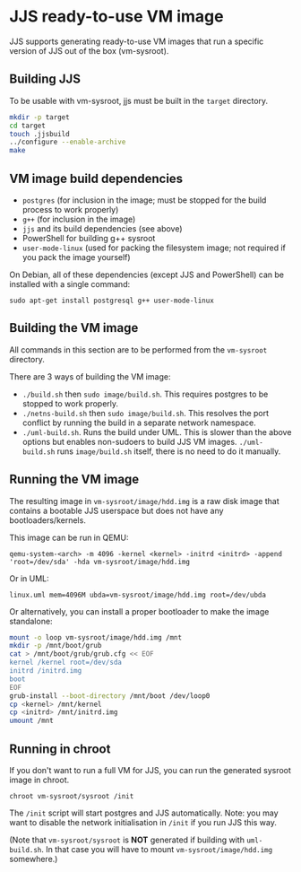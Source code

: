 # JJS ready-to-use VM image

JJS supports generating ready-to-use VM images that run a specific version of JJS out of the box (vm-sysroot).

## Building JJS

To be usable with vm-sysroot, jjs must be built in the `target` directory.

```bash
mkdir -p target
cd target
touch .jjsbuild
../configure --enable-archive
make
```

## VM image build dependencies
* `postgres` (for inclusion in the image; must be stopped for the build process to work properly)
* `g++` (for inclusion in the image)
* `jjs` and its build dependencies (see above)
* PowerShell for building g++ sysroot
* `user-mode-linux` (used for packing the filesystem image; not required if you pack the image yourself)

On Debian, all of these dependencies (except JJS and PowerShell) can be installed with a single command:

`sudo apt-get install postgresql g++ user-mode-linux`

## Building the VM image

All commands in this section are to be performed from the `vm-sysroot` directory.

There are 3 ways of building the VM image:
* `./build.sh` then `sudo image/build.sh`. This requires postgres to be stopped to work properly.
* `./netns-build.sh` then `sudo image/build.sh`. This resolves the port conflict by running the build in a separate network namespace.
* `./uml-build.sh`. Runs the build under UML. This is slower than the above options but enables non-sudoers to build JJS VM images. `./uml-build.sh` runs `image/build.sh` itself, there is no need to do it manually.

## Running the VM image

The resulting image in `vm-sysroot/image/hdd.img` is a raw disk image that contains a bootable JJS userspace but does not have any bootloaders/kernels.

This image can be run in QEMU:

`qemu-system-<arch> -m 4096 -kernel <kernel> -initrd <initrd> -append 'root=/dev/sda' -hda vm-sysroot/image/hdd.img`

Or in UML:

`linux.uml mem=4096M ubda=vm-sysroot/image/hdd.img root=/dev/ubda`

Or alternatively, you can install a proper bootloader to make the image standalone:

```bash
mount -o loop vm-sysroot/image/hdd.img /mnt
mkdir -p /mnt/boot/grub
cat > /mnt/boot/grub/grub.cfg << EOF
kernel /kernel root=/dev/sda
initrd /initrd.img
boot
EOF
grub-install --boot-directory /mnt/boot /dev/loop0
cp <kernel> /mnt/kernel
cp <initrd> /mnt/initrd.img
umount /mnt
```

## Running in chroot

If you don't want to run a full VM for JJS, you can run the generated sysroot image in chroot.

`chroot vm-sysroot/sysroot /init`

The `/init` script will start postgres and JJS automatically. Note: you may want to disable the network initialisation in `/init` if you run JJS this way.

(Note that `vm-sysroot/sysroot` is **NOT** generated if building with `uml-build.sh`. In that case you will have to mount `vm-sysroot/image/hdd.img` somewhere.)

